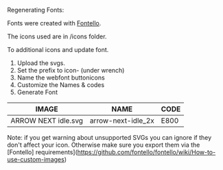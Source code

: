 Regenerating Fonts:

Fonts were created with [Fontello](https://fontello.com/).

The icons used are in /icons folder.

To additional icons and update font.
1. Upload the svgs.
1. Set the prefix to icon- (under wrench)
1. Name the webfont buttonicons
1. Customize the Names & codes
1. Generate Font

| IMAGE  | NAME  | CODE  |
|---|---|---|
| ARROW NEXT idle.svg  | arrow-next-idle_2x  | E800  |

Note: if you get warning about unsupported SVGs you can ignore if they don't affect your icon.  Otherwise make sure you export them via the [Fontello] requirements](https://github.com/fontello/fontello/wiki/How-to-use-custom-images)
